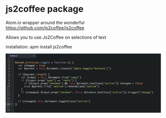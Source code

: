 # js2coffee package

Atom.io wrapper around the wonderful https://github.com/js2coffee/js2coffee

Allows you to use Js2Coffee on selections of text

installation: apm install js2coffee

![js2coffee gif](js2coffee.gif)

